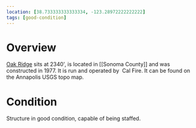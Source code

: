 ```yaml
---
location: [38.733333333333334, -123.28972222222222]
tags: [good-condition]
---
```


# Overview

[Oak Ridge](http://www.peakbagging.com/CALookoutPhotos/Oakridge.html) sits at 2340', is located in [[Sonoma County]] and was constructed in 1977. It is run and operated by  Cal Fire. It can be found on the Annapolis USGS topo map.

# Condition

Structure in good condition, capable of being staffed.
